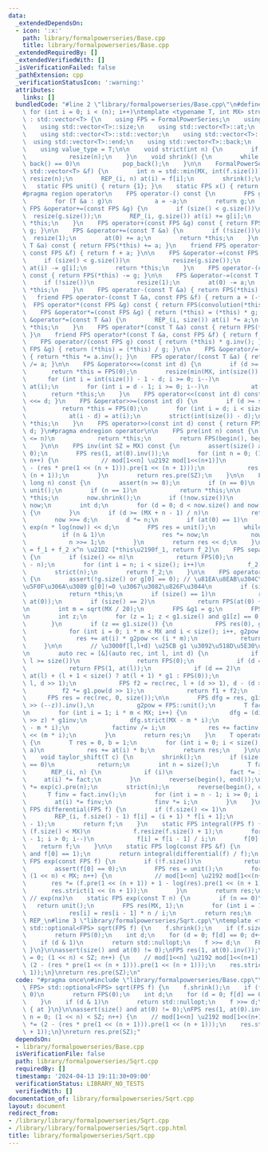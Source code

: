 ```yaml
---
data:
  _extendedDependsOn:
  - icon: ':x:'
    path: library/formalpowerseries/Base.cpp
    title: library/formalpowerseries/Base.cpp
  _extendedRequiredBy: []
  _extendedVerifiedWith: []
  _isVerificationFailed: false
  _pathExtension: cpp
  _verificationStatusIcon: ':warning:'
  attributes:
    links: []
  bundledCode: "#line 2 \"library/formalpowerseries/Base.cpp\"\n#define REP_(i, n)\
    \ for (int i = 0; i < (n); i++)\ntemplate <typename T, int MX> struct FormalPowerSeries\
    \ : std::vector<T> {\n    using FPS = FormalPowerSeries;\n    using std::vector<T>::resize;\n\
    \    using std::vector<T>::size;\n    using std::vector<T>::at;\n    using std::vector<T>::assign;\n\
    \    using std::vector<T>::std::vector;\n    using std::vector<T>::begin;\n  \
    \  using std::vector<T>::end;\n    using std::vector<T>::back;\n    using std::vector<T>::pop_back;\n\
    \    using value_type = T;\n\n    void strict(int n) {\n        if (size() > n)\n\
    \            resize(n);\n    }\n    void shrink() {\n        while (size() and\
    \ back() == 0)\n            pop_back();\n    }\n\n    FormalPowerSeries(const\
    \ std::vector<T> &f) {\n        int n = std::min(MX, int(f.size()));\n       \
    \ resize(n);\n        REP_(i, n) at(i) = f[i];\n        shrink();\n    }\n\n \
    \   static FPS unit() { return {1}; }\n    static FPS x() { return {0, 1}; }\n\
    #pragma region operator\n    FPS operator-() const {\n        FPS g = *this;\n\
    \        for (T &a : g)\n            a = -a;\n        return g;\n    }\n\n   \
    \ FPS &operator+=(const FPS &g) {\n        if (size() < g.size())\n          \
    \  resize(g.size());\n        REP_(i, g.size()) at(i) += g[i];\n        return\
    \ *this;\n    }\n    FPS operator+(const FPS &g) const { return FPS(*this) +=\
    \ g; }\n\n    FPS &operator+=(const T &a) {\n        if (!size())\n          \
    \  resize(1);\n        at(0) += a;\n        return *this;\n    }\n    FPS operator+(const\
    \ T &a) const { return FPS(*this) += a; }\n    friend FPS operator+(const T &a,\
    \ const FPS &f) { return f + a; }\n\n    FPS &operator-=(const FPS &g) {\n   \
    \     if (size() < g.size())\n            resize(g.size());\n        REP_(i, g.size())\
    \ at(i) -= g[i];\n        return *this;\n    }\n    FPS operator-(const FPS &g)\
    \ const { return FPS(*this) -= g; }\n\n    FPS &operator-=(const T &a) {\n   \
    \     if (!size())\n            resize(1);\n        at(0) -= a;\n        return\
    \ *this;\n    }\n    FPS operator-(const T &a) { return FPS(*this) -= a; }\n \
    \   friend FPS operator-(const T &a, const FPS &f) { return a + (-f); }\n\n  \
    \  FPS operator*(const FPS &g) const { return FPS(convolution(*this, g)); }\n\
    \    FPS &operator*=(const FPS &g) { return (*this) = (*this) * g; }\n\n    FPS\
    \ &operator*=(const T &a) {\n        REP_(i, size()) at(i) *= a;\n        return\
    \ *this;\n    }\n    FPS operator*(const T &a) const { return FPS(*this) *= a;\
    \ }\n    friend FPS operator*(const T &a, const FPS &f) { return f * a; }\n\n\
    \    FPS operator/(const FPS g) const { return (*this) * g.inv(); }\n    FPS &operator/=(const\
    \ FPS &g) { return (*this) = (*this) / g; }\n\n    FPS &operator/=(const T &a)\
    \ { return *this *= a.inv(); }\n    FPS operator/(const T &a) { return FPS(*this)\
    \ /= a; }\n\n    FPS &operator<<=(const int d) {\n        if (d >= MX)\n     \
    \       return *this = FPS(0);\n        resize(min(MX, int(size()) + d));\n  \
    \      for (int i = int(size()) - 1 - d; i >= 0; i--)\n            at(i + d) =\
    \ at(i);\n        for (int i = d - 1; i >= 0; i--)\n            at(i) = 0;\n \
    \       return *this;\n    }\n    FPS operator<<(const int d) const { return FPS(*this)\
    \ <<= d; }\n    FPS &operator>>=(const int d) {\n        if (d >= size())\n  \
    \          return *this = FPS(0);\n        for (int i = d; i < size(); i++)\n\
    \            at(i - d) = at(i);\n        strict(int(size()) - d);\n        return\
    \ *this;\n    }\n    FPS operator>>(const int d) const { return FPS(*this) >>=\
    \ d; }\n#pragma endregion operator\n\n    FPS pre(int n) const {\n        if (size()\
    \ <= n)\n            return *this;\n        return FPS(begin(), begin() + n);\n\
    \    }\n\n    FPS inv(int SZ = MX) const {\n        assert(size() and at(0) !=\
    \ 0);\n        FPS res(1, at(0).inv());\n        for (int n = 0; (1 << n) < SZ;\
    \ n++) {\n            // mod[1<<n] \u2192 mod[1<<(n+1)]\n            res *= (2\
    \ - (res * pre(1 << (n + 1))).pre(1 << (n + 1)));\n            res.strict(1 <<\
    \ (n + 1));\n        }\n        return res.pre(SZ);\n    }\n\n    FPS pow(long\
    \ long n) const {\n        assert(n >= 0);\n        if (n == 0)\n            return\
    \ unit();\n        if (n == 1)\n            return *this;\n\n        FPS now =\
    \ *this;\n        now.shrink();\n        if (!now.size())\n            return\
    \ now;\n        int d;\n        for (d = 0; d < now.size() and now[d] == 0; d++)\
    \ {\n        }\n        if (d >= (MX + n - 1) / n)\n            return FPS(0);\n\
    \        now >>= d;\n        d *= n;\n        if (at(0) == 1)\n            return\
    \ exp(n * log(now)) << d;\n        FPS res = unit();\n        while (n) {\n  \
    \          if (n & 1)\n                res *= now;\n            now *= now;\n\
    \            n >>= 1;\n        }\n        return res << d;\n    }\n\n    // *this\
    \ = f_1 + f_2 x^n \u21D2 [*this\u2190f_1, return f_2]\n    FPS separate(int n)\
    \ {\n        if (size() <= n)\n            return FPS(0);\n        FPS f_2(size()\
    \ - n);\n        for (int i = n; i < size(); i++)\n            f_2[i - n] = at(i);\n\
    \        strict(n);\n        return f_2;\n    }\n\n    FPS operator()(FPS g) const\
    \ {\n        assert(!g.size() or g[0] == 0); // \u81EA\u8EAB\u304C\u591A\u9805\
    \u5F0F\u306A\u3089 g[0]!=0 \u3067\u3082\u826F\u3044\n        if (size() == 0)\n\
    \            return *this;\n        if (size() == 1)\n            return FPS(1,\
    \ at(0));\n        if (size() == 2)\n            return FPS(at(0) + at(1) * g);\n\
    \n        int m = sqrt(MX / 20);\n        FPS &g1 = g;\n        FPS g2 = g1.separate(m);\n\
    \n        int z;\n        for (z = 1; z < g1.size() and g1[z] == 0; z++) {\n \
    \       }\n        if (z == g1.size()) {\n            FPS res(0), g2pow = FPS::unit();\n\
    \            for (int i = 0; i * m < MX and i < size(); i++, g2pow *= g2)\n  \
    \              res += at(i) * g2pow << (i * m);\n            return res;\n   \
    \     }\n\n        // \u3000f[l,l+d) \u25CB g1 \u3092\u518D\u5E30\u3067\u8A08\u7B97\
    \n        auto rec = [&](auto rec, int l, int d) {\n            if (d == 0 or\
    \ l >= size())\n                return FPS(0);\n            if (d == 1)\n    \
    \            return FPS(1, at(l));\n            if (d == 2)\n                return\
    \ at(l) + (l + 1 < size() ? at(l + 1) * g1 : FPS(0));\n            FPS f1 = rec(rec,\
    \ l, d >> 1);\n            FPS f2 = rec(rec, l + (d >> 1), d - (d >> 1));\n  \
    \          f2 *= g1.pow(d >> 1);\n            return f1 + f2;\n        };\n  \
    \      FPS res = rec(rec, 0, size());\n\n        FPS dfg = res, g1inv = (differential(g)\
    \ >> (--z)).inv(),\n            g2pow = FPS::unit();\n        T factinv = 1;\n\
    \n        for (int i = 1; i * m < MX; i++) {\n            dfg = (differential(dfg)\
    \ >> z) * g1inv;\n            dfg.strict(MX - m * i);\n            (g2pow *= g2).strict(MX\
    \ - m * i);\n            factinv /= i;\n            res += factinv * (dfg * g2pow)\
    \ << (m * i);\n        }\n        return res;\n    }\n    T operator()(T a) const\
    \ {\n        T res = 0, b = 1;\n        for (int i = 0; i < size(); i++, b *=\
    \ a)\n            res += at(i) * b;\n        return res;\n    }\n\n    // f(x+c)\n\
    \    void taylor_shift(T c) {\n        shrink();\n        if (size() <= 1 or c\
    \ == 0)\n            return;\n        int n = size();\n        T fact = 1;\n \
    \       REP_(i, n) {\n            if (i)\n                fact *= i;\n       \
    \     at(i) *= fact;\n        }\n        reverse(begin(), end());\n        *this\
    \ *= exp(c).pre(n);\n        strict(n);\n        reverse(begin(), end());\n  \
    \      T finv = fact.inv();\n        for (int i = n - 1; i >= 0; i--) {\n    \
    \        at(i) *= finv;\n            finv *= i;\n        }\n    }\n\n    static\
    \ FPS differential(FPS f) {\n        if (f.size() <= 1)\n            return FPS(0);\n\
    \        REP_(i, f.size() - 1) f[i] = (i + 1) * f[i + 1];\n        f.resize(f.size()\
    \ - 1);\n        return f;\n    }\n    static FPS integral(FPS f) {\n        if\
    \ (f.size() < MX)\n            f.resize(f.size() + 1);\n        for (int i = f.size()\
    \ - 1; i > 0; i--)\n            f[i] = f[i - 1] / i;\n        f[0] = 0;\n    \
    \    return f;\n    }\n\n    static FPS log(const FPS &f) {\n        assert(f.size()\
    \ and f[0] == 1);\n        return integral(differential(f) / f);\n    }\n    static\
    \ FPS exp(const FPS f) {\n        if (!f.size())\n            return unit();\n\
    \        assert(f[0] == 0);\n        FPS res = unit();\n        for (int n = 0;\
    \ (1 << n) < MX; n++) {\n            // mod[1<<n] \u2192 mod[1<<(n+1)]\n     \
    \       res *= (f.pre(1 << (n + 1)) + 1 - log(res).pre(1 << (n + 1)));\n     \
    \       res.strict(1 << (n + 1));\n        }\n        return res;\n    }\n   \
    \ // exp(nx)\n    static FPS exp(const T n) {\n        if (n == 0)\n         \
    \   return unit();\n        FPS res(MX, 1);\n        for (int i = 1; i < MX; i++)\n\
    \            res[i] = res[i - 1] * n / i;\n        return res;\n    }\n};\n#undef\
    \ REP_\n#line 3 \"library/formalpowerseries/Sqrt.cpp\"\ntemplate <typename FPS>\
    \ std::optional<FPS> sqrt(FPS f) {\n    f.shrink();\n    if (f.size() == 0)\n\
    \        return FPS(0);\n    int d;\n    for (d = 0; f[d] == 0; d++) {\n    }\n\
    \    if (d & 1)\n        return std::nullopt;\n    f >>= d;\n    FPS res { at\
    \ }\n}\n\nassert(size() and at(0) != 0);\nFPS res(1, at(0).inv());\nfor (int n\
    \ = 0; (1 << n) < SZ; n++) {\n    // mod[1<<n] \u2192 mod[1<<(n+1)]\n    res *=\
    \ (2 - (res * pre(1 << (n + 1))).pre(1 << (n + 1)));\n    res.strict(1 << (n +\
    \ 1));\n}\nreturn res.pre(SZ);\n"
  code: "#pragma once\n#include \"library/formalpowerseries/Base.cpp\"\ntemplate <typename\
    \ FPS> std::optional<FPS> sqrt(FPS f) {\n    f.shrink();\n    if (f.size() ==\
    \ 0)\n        return FPS(0);\n    int d;\n    for (d = 0; f[d] == 0; d++) {\n\
    \    }\n    if (d & 1)\n        return std::nullopt;\n    f >>= d;\n    FPS res\
    \ { at }\n}\n\nassert(size() and at(0) != 0);\nFPS res(1, at(0).inv());\nfor (int\
    \ n = 0; (1 << n) < SZ; n++) {\n    // mod[1<<n] \u2192 mod[1<<(n+1)]\n    res\
    \ *= (2 - (res * pre(1 << (n + 1))).pre(1 << (n + 1)));\n    res.strict(1 << (n\
    \ + 1));\n}\nreturn res.pre(SZ);"
  dependsOn:
  - library/formalpowerseries/Base.cpp
  isVerificationFile: false
  path: library/formalpowerseries/Sqrt.cpp
  requiredBy: []
  timestamp: '2024-04-13 19:11:30+09:00'
  verificationStatus: LIBRARY_NO_TESTS
  verifiedWith: []
documentation_of: library/formalpowerseries/Sqrt.cpp
layout: document
redirect_from:
- /library/library/formalpowerseries/Sqrt.cpp
- /library/library/formalpowerseries/Sqrt.cpp.html
title: library/formalpowerseries/Sqrt.cpp
---
```


